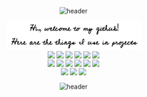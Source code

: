 <div align="center">

![header](https://capsule-render.vercel.app/api?type=waving&color=gradient&section=header)

<img src="./Screenshot (136).png" width="60%" height="60%">
<br>
<img src="https://img.shields.io/badge/Java-ED8B00?style=for-the-badge&logo=java&logoColor=white">
<img src="https://img.shields.io/badge/React-20232A?style=for-the-badge&logo=react&logoColor=61DAFB">
<img src="https://img.shields.io/badge/CSS3-1572B6?style=for-the-badge&logo=css3&logoColor=white">
<img src="https://img.shields.io/badge/JavaScript-323330?style=for-the-badge&logo=javascript&logoColor=F7DF1E">
<img src="https://img.shields.io/badge/HTML5-E34F26?style=for-the-badge&logo=html5&logoColor=white">
<img src="https://img.shields.io/badge/Python-14354C?style=for-the-badge&logo=python&logoColor=white">
<br>
<img src="https://img.shields.io/badge/C++-00599C?style=for-the-badge&logo=c%2B%2B&logoColor=white">
<img src="https://img.shields.io/badge/C-00599C?style=for-the-badge&logo=c&logoColor=white">
<img src="https://img.shields.io/badge/MongoDB-4EA94B?style=for-the-badge&logo=mongodb&logoColor=white">
<img src="https://img.shields.io/badge/Node.js-43853D?style=for-the-badge&logo=node.js&logoColor=white">
<img src="https://img.shields.io/badge/Express.js-404D59?style=for-the-badge">
<img src="https://img.shields.io/badge/Heroku-430098?style=for-the-badge&logo=heroku&logoColor=white">
<br>
<img src="https://img.shields.io/badge/MySQL-00000F?style=for-the-badge&logo=mysql&logoColor=white">
<img src="https://img.shields.io/badge/SQL-00000F?style=for-the-badge&logo=sql&logoColor=white">
<img src="https://img.shields.io/badge/TypeScript-007ACC?style=for-the-badge&logo=typescript&logoColor=white">

![header](https://capsule-render.vercel.app/api?type=waving&color=gradient&section=footer)
</div>

